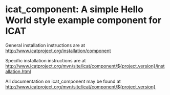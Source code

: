 # icat_component: A simple Hello World style example component for ICAT

General installation instructions are at http://www.icatproject.org/installation/component

Specific installation instructions are at http://www.icatproject.org/mvn/site/icat/component/${project.version}/installation.html

All documentation on icat_component may be found at http://www.icatproject.org/mvn/site/icat/component/${project.version}